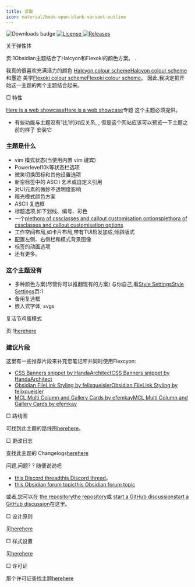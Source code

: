 ```yaml
---
title: 读取
icon: material/book-open-blank-variant-outline
---
```


<img src="https://img.shields.io/badge/downloads-900+-6E4E9B?style=for-the-badge&logo=obsidian&color=%23483699" alt="Downloads badge">
<a href="https://github.com/bladeacer/flexcyon/blob/master/LICENSE">
    <img src="https://img.shields.io/github/license/bladeacer/flexcyon?style=for-the-badge" alt="License">
</a>
<a href="https://github.com/bladeacer/flexcyon/releases">
    <img src="https://img.shields.io/github/v/release/bladeacer/flexcyon?style=for-the-badge&sort=semver" alt="Releases">
</a>

关于弹性体

页:1Obsidian主题结合了Halcyon和Flexoki的颜色方案。
.

我真的很喜欢充满活力的颜色
[Halcyon colour scheme](https://halcyon-theme.netlify.app/)[Halcyon colour scheme](https://halcyon-theme.netlify.app/)和墨迹
美学[Flexoki colour scheme](https://stephango.com/flexoki)[Flexoki colour scheme](https://stephango.com/flexoki)。
因此,我决定把开始这一主题的两个主题结合起来。

□ 特性

[Here is a web showcase](https://share.note.sx/jze8bimb)[Here is a web showcase](https://share.note.sx/jze8bimb)专题
这个主题必须提供。

- 有些功能与主题没有1比1的对应关系,
,
但是这个网站应该可以预览一下主题之前的样子
安装它

### 主题是什么

- vim 模式状态(当使用内置 vim 键宾)
- Powerlevel10k等状态栏选项
- 微笑切换图标和其他设置选项
- 新空标签中的 ASCII 艺术或自定义引用
- 对UI元素的微妙不透明度影响
- 暗光模式颜色方案
- ASCII 复选框
- 标题选项,如下划线、编号、彩色
- 一个[plethora of cssclasses and callout customisation options](../Styling/CSS-Classes/index.md)[plethora of cssclasses and callout customisation options](../Styling/CSS-Classes/index.md)
- 工作空间布局,如卡片布局,带有TUI启发加成,倾斜版式
- 配置左侧、右侧栏和模式背景图像
- 标签的动画选项
- 还有更多。

### 这个主题没有

- 多种颜色方案(尽管你可以推翻现有的方案)
与你自己,看[Style Settings](../Styling/Style-Settings/index.md)[Style Settings](../Styling/Style-Settings/index.md)页:1
- 备用复选框
- 嵌入式字体, svgs

复活节鸡蛋模式

页:1[here](./page-5.md)[here](./page-5.md)

### 建议片段

这里有一些推荐片段来补充您笔记库并同时使用Flexcyon:

- [CSS Banners snippet by HandaArchitect](https://github.com/HandaArchitect/obsidian-banner-snippet)[CSS Banners snippet by HandaArchitect](https://github.com/HandaArchitect/obsidian-banner-snippet)
- [Obsidian FileLink Styling by felixqueisler](https://github.com/felixqueisler/Obsidian-FileLink-Styling)[Obsidian FileLink Styling by felixqueisler](https://github.com/felixqueisler/Obsidian-FileLink-Styling)
- [MCL Multi Column and Gallery Cards by efemkay](https://github.com/efemkay/obsidian-modular-css-layout)[MCL Multi Column and Gallery Cards by efemkay](https://github.com/efemkay/obsidian-modular-css-layout)

□ 路线图

可找到此主题的路线图[here](https://github.com/bladeacer/flexcyon/tree/master/docs/roadmap.md)[here](https://github.com/bladeacer/flexcyon/tree/master/docs/roadmap.md)。

□ 更改日志

查找此主题的 Changelogs[here](../changelogs/index.md)[here](../changelogs/index.md)

问题,问题?
?
随便说说吧

- [this Discord thread](https://discord.com/channels/686053708261228577/1338130333698359357)[this Discord thread](https://discord.com/channels/686053708261228577/1338130333698359357)。
- [this Obsidian forum topic](https://forum.obsidian.md/t/flexcyon-a-dark-theme-for-obsidian/99869)[this Obsidian forum topic](https://forum.obsidian.md/t/flexcyon-a-dark-theme-for-obsidian/99869)

或者,您可以在
[the repository](https://github.com/bladeacer/flexcyon/issues)[the repository](https://github.com/bladeacer/flexcyon/issues)或
[start a GitHub discussion](https://github.com/bladeacer/flexcyon/discussions)[start a GitHub discussion](https://github.com/bladeacer/flexcyon/discussions)在这里。

□ 设计原则

见[here](./page-4.md)[here](./page-4.md)

□ 样式设置

见[here](../Styling/Style-Settings/index.md)[here](../Styling/Style-Settings/index.md)

□ 许可证

那个许可证查找主题[here](./license.md)[here](./license.md)

